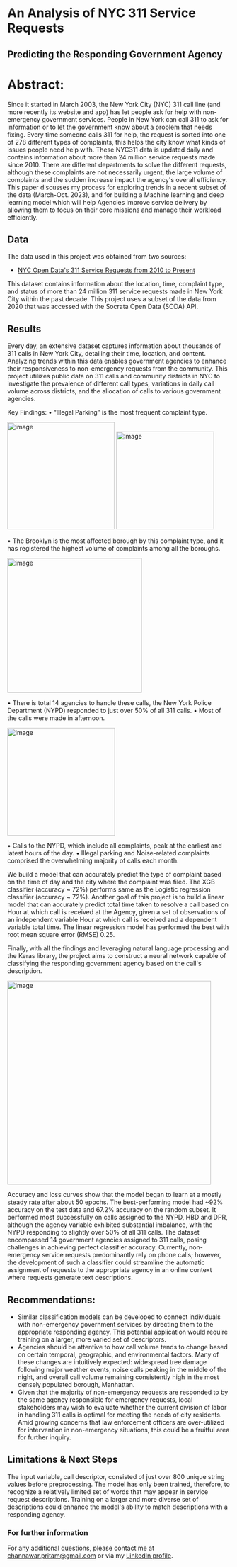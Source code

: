 # An Analysis of NYC 311 Service Requests 
## Predicting the Responding Government Agency

# Abstract:
Since it started in March 2003, the New York City (NYC) 311 call line (and more recently its website and app) has let people ask for help with non-emergency government services. People in New York can call 311 to ask for information or to let the government know about a problem that needs fixing. Every time someone calls 311 for help, the request is sorted into one of 278 different types of complaints, this helps the city know what kinds of issues people need help with. These NYC311 data is updated daily and contains information about more than 24 million service requests made since 2010. There are different departments to solve the different requests, although these complaints are not necessarily urgent, the large volume of complaints and the sudden increase impact the agency's overall efficiency. This paper discusses my process for exploring trends in a recent subset of the data (March-Oct. 2023), and for building a Machine learning and deep learning model which will help Agencies improve service delivery by allowing them to focus on their core missions and manage their workload efficiently.

## Data
The data used in this project was obtained from two sources:

* [NYC Open Data's 311 Service Requests from 2010 to Present](https://data.cityofnewyork.us/Social-Services/311-Service-Requests-from-2010-to-Present/erm2-nwe9)

This dataset contains information about the location, time, complaint type, and status of more than 24 million 311 service requests made in New York City within the past decade. This project uses a subset of the data from 2020 that was accessed with the Socrata Open Data (SODA) API.

## Results

Every day, an extensive dataset captures information about thousands of 311 calls in New York City, detailing their time, location, and content. Analyzing trends within this data enables government agencies to enhance their responsiveness to non-emergency requests from the community. This project utilizes public data on 311 calls and community districts in NYC to investigate the prevalence of different call types, variations in daily call volume across districts, and the allocation of calls to various government agencies. 

Key Findings:
•	“Illegal Parking” is the most frequent complaint type.

<img width="242" alt="image" src="https://github.com/pritamchannawar/NYC311_Capstone/assets/3954461/78d8f418-1bc4-4ec9-be0c-6ff29b813fb8">

<img width="221" alt="image" src="https://github.com/pritamchannawar/NYC311_Capstone/assets/3954461/b3956822-7d36-4510-ad54-da6528044977">

•	The Brooklyn is the most affected borough by this complaint type, and it has registered the highest volume of complaints among all the boroughs.

<img width="304" alt="image" src="https://github.com/pritamchannawar/NYC311_Capstone/assets/3954461/df51783f-9efb-4d84-a1c9-5b6cb10d7c91">

 
•	There is total 14 agencies to handle these calls, the New York Police Department (NYPD) responded to just over 50% of all 311 calls.
•	Most of the calls were made in afternoon.

<img width="243" alt="image" src="https://github.com/pritamchannawar/NYC311_Capstone/assets/3954461/aa40ef89-1bdc-4c21-b0a2-02291b29684f">

 
•	Calls to the NYPD, which include all complaints, peak at the earliest and latest hours of the day.
•	Illegal parking and Noise-related complaints comprised the overwhelming majority of calls each month.

We build a model that can accurately predict the type of complaint based on the time of day and the city where the complaint was filed. The XGB classifier (accuracy ~ 72%) performs same as the Logistic regression classifier (accuracy ~ 72%). Another goal of this project is to build a linear model that can accurately predict total time taken to resolve a call based on Hour at which call is received at the Agency, given a set of observations of an independent variable Hour at which call is received and a dependent variable total time. The linear regression model has performed the best with root mean square error (RMSE) 0.25.

Finally, with all the findings and leveraging natural language processing and the Keras library, the project aims to construct a neural network capable of classifying the responding government agency based on the call's description. 

<img width="460" alt="image" src="https://github.com/pritamchannawar/NYC311_Capstone/assets/3954461/07863f21-7d5d-44b0-b138-2ac1bbf3c69b">

 
Accuracy and loss curves show that the model began to learn at a mostly steady rate after about 50 epochs. The best-performing model had ~92% accuracy on the test data and 67.2% accuracy on the random subset. It performed most successfully on calls assigned to the NYPD, HBD and DPR, although the agency variable exhibited substantial imbalance, with the NYPD responding to slightly over 50% of all 311 calls. The dataset encompassed 14 government agencies assigned to 311 calls, posing challenges in achieving perfect classifier accuracy. Currently, non-emergency service requests predominantly rely on phone calls; however, the development of such a classifier could streamline the automatic assignment of requests to the appropriate agency in an online context where requests generate text descriptions.


## Recommendations:
* Similar classification models can be developed to connect individuals with non-emergency government services by directing them to the appropriate responding agency. This potential application would require training on a larger, more varied set of descriptors. 
* Agencies should be attentive to how call volume tends to change based on certain temporal, geographic, and environmental factors. Many of these changes are intuitively expected: widespread tree damage following major weather events, noise calls peaking in the middle of the night, and overall call volume remaining consistently high in the most densely populated borough, Manhattan. 
* Given that the majority of non-emergency requests are responded to by the same agency responsible for emergency requests, local stakeholders may wish to evaluate whether the current division of labor in handling 311 calls is optimal for meeting the needs of city residents. Amid growing concerns that law enforcement officers are over-utilized for intervention in non-emergency situations, this could be a fruitful area for further inquiry.

## Limitations & Next Steps

The input variable, call descriptor, consisted of just over 800 unique string values before preprocessing. The model has only been trained, therefore, to recognize a relatively limited set of words that may appear in service request descriptions. Training on a larger and more diverse set of descriptions could enhance the model's ability to match descriptions with a responding agency. 

### For further information

For any additional questions, please contact me at [channawar.pritam@gmail.com](mailto:channawar.pritam@gmail.com) or via my [LinkedIn profile](https://www.linkedin.com/in/pritam-channawar-8a816b7a/).
